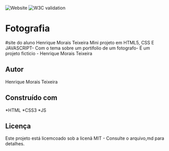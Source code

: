 ![Website](https://img.shields.io/website?url=https%3A%2F%2Fhenriquemorais00.github.io%2FFotografia%2F)
![W3C validation](https://img.shields.io/github/license/henriquemorais00/Fotografia)

# Fotografia
#site do aluno Henrique Morais Teixeira 
Mini projeto em HTML5, CSS E JAVASCRIPT- 
Com o tema sobre um portifolio de um fotografo- É um projeto ficticio - Henrique Morais Teixeira
## Autor
Henrique Morais Teixeira
## Construído com
*HTML
*CSS3
*JS
## Licença
Este projeto está licemcoado sob a licenã MIT - Consulte o arquivo,md para detalhes.
